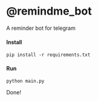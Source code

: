 # @remindme_bot
A reminder bot for telegram

#### Install
`pip install -r requirements.txt`

#### Run
`python main.py`

Done!

